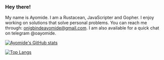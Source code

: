### Hey there!

My name is Ayomide. I am a Rustacean, JavaScripter and Gopher. I enjoy working on solutions that solve personal problems. You can reach me through: onigbindeayomide@gmail.com. I am also available for a quick chat on telegram @oayomide.

[![Ayomide's GitHub stats](https://github-readme-stats.vercel.app/api?username=oayomide&count_private=true&show_icons=true&theme=dracula)](https://github.com/anuraghazra/github-readme-stats)

[![Top Langs](https://github-readme-stats.vercel.app/api/top-langs/?username=oayomide&layout=compact&theme=dracula&count_private=true)](https://github.com/anuraghazra/github-readme-stats)
